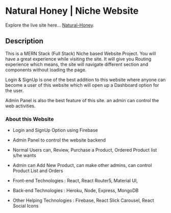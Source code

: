 # Natural Honey | Niche Website

Explore the live site here... [Natural-Honey](https://natural-honey.web.app/).

## Description
This is a MERN Stack (Full Stack) Niche based Website Project. You will have a great experience while visiting the site. It will give you Routing experience which means, the site will navigate different section and components without loading the page.

Login & SignUp is one of the best addition to this website where anyone can become a user of this website which will open up a Dashboard option for the user.

Admin Panel is also the best feature of this site. an admin can control the web activities.

### About this Website
- Login and SignUp Option using Firebase
- Admin Panel to control the website backend
- Normal Users can, Review, Purchase a Product, Ordered Product list s/he wants
- Admin can Add New Product, can make other admins, can control Product List and Orders

- Front-end Technologies : React, React Router5, Material UI,
- Back-end Technologies : Heroku, Node, Express, MongoDB
- Other Helping Technologies : Firebase, React Slick Carousel, React Social Icons

